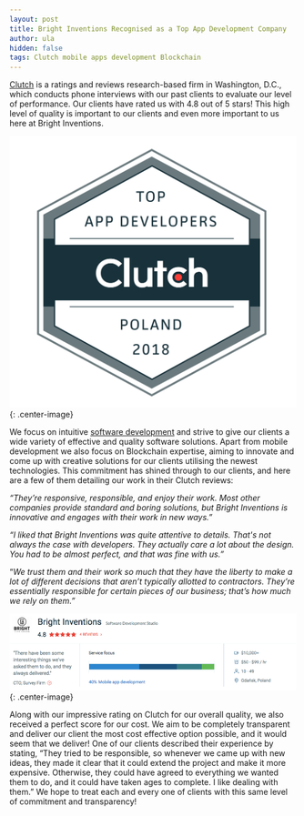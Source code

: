 ```yaml
---
layout: post
title: Bright Inventions Recognised as a Top App Development Company
author: ula
hidden: false
tags: Clutch mobile apps development Blockchain
---
```


[Clutch](https://clutch.co/profile/bright-inventions) is a ratings and reviews research-based firm in Washington, D.C., which conducts phone interviews with our past clients to evaluate our level of performance. Our clients have rated us with 4.8 out of 5 stars! This high level of quality is important to our clients and even more important to us here at Bright Inventions.

![](/images/clutch_1.png){: .center-image}

We focus on intuitive [software development](https://themanifest.com/app-development/how-small-businesses-build-mobile-apps) and strive to give our clients a wide variety of effective and quality software solutions. Apart from mobile development we also focus on Blockchain expertise, aiming to innovate and come up with creative solutions for our clients utilising the newest technologies. This commitment has shined through to our clients, and here are a few of them detailing our work in their Clutch reviews:

_“They’re responsive, responsible, and enjoy their work. Most other companies provide standard and boring solutions, but Bright Inventions is innovative and engages with their work in new ways.”_

_“I liked that Bright Inventions was quite attentive to details. That's not always the case with developers. They actually care a lot about the design. You had to be almost perfect, and that was fine with us.”_

“_We trust them and their work so much that they have the liberty to make a lot of different decisions that aren’t typically allotted to contractors. They’re essentially responsible for certain pieces of our business; that’s how much we rely on them.”_

![](/images/clutch_2.png){: .center-image}

Along with our impressive rating on Clutch for our overall quality, we also received a perfect score for our cost. We aim to be completely transparent and deliver our client the most cost effective option possible, and it would seem that we deliver! One of our clients described their experience by stating, “They tried to be responsible, so whenever we came up with new ideas, they made it clear that it could extend the project and make it more expensive. Otherwise, they could have agreed to everything we wanted them to do, and it could have taken ages to complete. I like dealing with them.” We hope to treat each and every one of clients with this same level of commitment and transparency!
